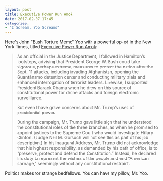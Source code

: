 ```yaml
---
layout: post
title: Executive Power Run Amok
date: 2017-02-07 17:45
categories: 
- "I Scream, Yoo Screams"
---
```


Here's John "Bush Torture Memo" Yoo with a powerful op-ed in the New York Times, titled [Executive Power Run Amok](https://www.nytimes.com/2017/02/06/opinion/executive-power-run-amok.html?nytmobile=0):

> As an official in the Justice Department, I followed in Hamilton’s footsteps, advising that President George W. Bush could take vigorous, perhaps extreme, measures to protect the nation after the Sept. 11 attacks, including invading Afghanistan, opening the Guantánamo detention center and conducting military trials and enhanced interrogation of terrorist leaders. Likewise, I supported President Barack Obama when he drew on this source of constitutional power for drone attacks and foreign electronic surveillance.
> 
> But even I have grave concerns about Mr. Trump’s uses of presidential power.
> 
> During the campaign, Mr. Trump gave little sign that he understood the constitutional roles of the three branches, as when he promised to appoint justices to the Supreme Court who would investigate Hillary Clinton. (Judge Neil M. Gorsuch will not see this as part of his job description.) In his Inaugural Address, Mr. Trump did not acknowledge that his highest responsibility, as demanded by his oath of office, is to “preserve, protect and defend the Constitution.” Instead, he declared his duty to represent the wishes of the people and end “American carnage,” seemingly without any constitutional restraint.

​Politics makes for strange bedfellows. You can have my pillow, Mr. Yoo. 

